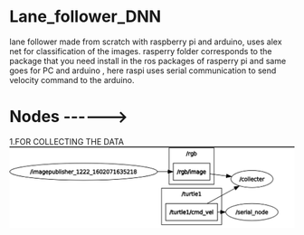 # Lane_follower_DNN
lane follower made from scratch with raspberry pi and arduino, uses alex net for classification of the images.
rasperry folder corresponds to the package that you need install in the ros packages of rasperry pi and same goes for PC and arduino , here raspi uses serial communication 
to send velocity command to the arduino.
# Nodes ------>
 1.FOR COLLECTING THE DATA
    ![alt text](https://github.com/guru-narayana/Lane_follower_DNN/blob/master/pictures/collecting.png)
